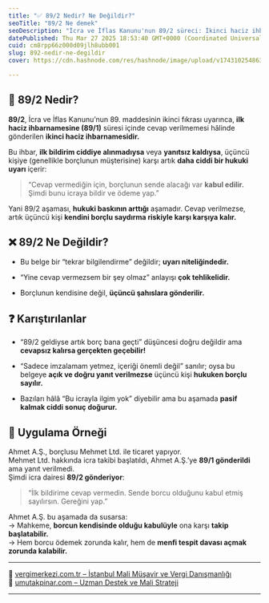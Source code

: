 ```yaml
---
title: "✅ 89/2 Nedir? Ne Değildir?"
seoTitle: "89/2 Ne demek"
seoDescription: "İcra ve İflas Kanunu'nun 89/2 süreci: İkinci haciz ihbarnamesiyle hukuki baskıyı artıran ve yanıt vermeyen üçüncü kişiyi borçlu sayan aşama"
datePublished: Thu Mar 27 2025 18:53:40 GMT+0000 (Coordinated Universal Time)
cuid: cm8rpp66z000d09jlh8ubb001
slug: 892-nedir-ne-degildir
cover: https://cdn.hashnode.com/res/hashnode/image/upload/v1743102548637/ec90800f-b08c-48c9-8758-f0532c3fe556.webp

---
```


## 🔹 89/2 Nedir?

**89/2**, İcra ve İflas Kanunu’nun 89. maddesinin ikinci fıkrası uyarınca, **ilk haciz ihbarnamesine (89/1)** süresi içinde cevap verilmemesi hâlinde gönderilen **ikinci haciz ihbarnamesidir.**

Bu ihbar, **ilk bildirim ciddiye alınmadıysa** veya **yanıtsız kaldıysa**, üçüncü kişiye (genellikle borçlunun müşterisine) karşı artık **daha ciddi bir hukuki uyarı** içerir:

> “Cevap vermediğin için, borçlunun sende alacağı var **kabul edilir.** Şimdi bunu icraya bildir ve ödeme yap.”

Yani 89/2 aşaması, **hukuki baskının arttığı** aşamadır. Cevap verilmezse, artık üçüncü kişi **kendini borçlu saydırma riskiyle karşı karşıya kalır.**

## ❌ 89/2 Ne Değildir?

* Bu belge bir “tekrar bilgilendirme” değildir; **uyarı niteliğindedir.**
    
* “Yine cevap vermezsem bir şey olmaz” anlayışı **çok tehlikelidir.**
    
* Borçlunun kendisine değil, **üçüncü şahıslara gönderilir.**
    

## ❓ Karıştırılanlar

* “89/2 geldiyse artık borç bana geçti” düşüncesi doğru değildir ama **cevapsız kalırsa gerçekten geçebilir!**
    
* “Sadece imzalamam yetmez, içeriği önemli değil” sanılır; oysa bu belgeye **açık ve doğru yanıt verilmezse** üçüncü kişi **hukuken borçlu sayılır.**
    
* Bazıları hâlâ “Bu icrayla ilgim yok” diyebilir ama bu aşamada **pasif kalmak ciddi sonuç doğurur.**
    

## 🧠 Uygulama Örneği

Ahmet A.Ş., borçlusu Mehmet Ltd. ile ticaret yapıyor.  
Mehmet Ltd. hakkında icra takibi başlatıldı, Ahmet A.Ş.’ye **89/1 gönderildi** ama yanıt verilmedi.  
Şimdi icra dairesi **89/2 gönderiyor**:

> “İlk bildirime cevap vermedin. Sende borcu olduğunu kabul etmiş sayılırsın. Gereğini yap.”

Ahmet A.Ş. bu aşamada da susarsa:  
→ Mahkeme, **borcun kendisinde olduğu kabulüyle** ona karşı **takip başlatabilir.**  
→ Hem borcu ödemek zorunda kalır, hem de **menfi tespit davası açmak zorunda kalabilir.**

---

🔗 [vergimerkezi.com.tr – İstanbul Mali Müşavir ve Vergi Danışmanlığı](https://vergimerkezi.com.tr)  
🔗 [umutakpinar.com – Uzman Destek ve Mali Strateji](https://umutakpinar.com)

---